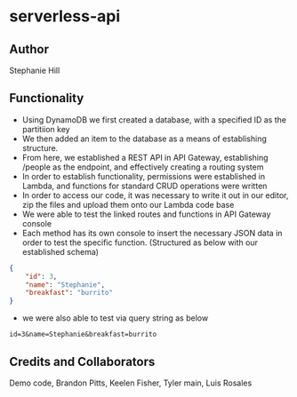 # serverless-api

## Author

Stephanie Hill

## Functionality

- Using DynamoDB we first created a database, with a specified ID as the partitiion key
- We then added an item to the database as a means of establishing structure.
- From here, we established a REST API in API Gateway, establishing /people as the endpoint, and effectively creating a routing system
- In order to establish functionality, permissions were established in Lambda, and functions for standard CRUD operations were written
- In order to access our code, it was necessary to write it out in our editor, zip the files and upload them onto our Lambda code base
- We were able to test the linked routes and functions in API Gateway console
- Each method has its own console to insert the necessary JSON data in order to test the specific function. (Structured as below with our established schema)

```JSON
{
    "id": 3,
    "name": "Stephanie",
    "breakfast": "burrito"
}
```

- we were also able to test via query string as below

`id=3&name=Stephanie&breakfast=burrito`

## Credits and Collaborators

Demo code, Brandon Pitts, Keelen Fisher, Tyler main, Luis Rosales
